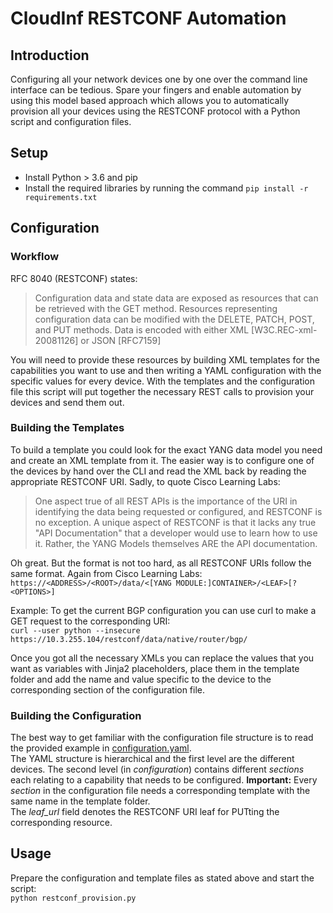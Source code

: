 # CloudInf RESTCONF Automation
## Introduction
Configuring all your network devices one by one over the command line interface can be tedious. Spare your fingers and enable automation by using this model based approach which allows you to automatically provision all your devices using the RESTCONF protocol with a Python script and configuration files.

## Setup
- Install Python > 3.6 and pip
- Install the required libraries by running the command `pip install -r requirements.txt`

## Configuration
### Workflow
RFC 8040 (RESTCONF) states:
>Configuration data and state data are exposed as resources that can be retrieved with the GET method. Resources representing configuration data can be modified with the DELETE, PATCH, POST, and PUT methods. Data is encoded with either XML [W3C.REC-xml-20081126] or JSON [RFC7159]

You will need to provide these resources by building XML templates for the capabilities you want to use and then writing a YAML configuration with the specific values for every device. With the templates and the configuration file this script will put together the necessary REST calls to provision your devices and send them out.

### Building the Templates
To build a template you could look for the exact YANG data model you need and create an XML template from it. The easier way is to configure one of the devices by hand over the CLI and read the XML back by reading the appropriate RESTCONF URI. Sadly, to quote Cisco Learning Labs:
>One aspect true of all REST APIs is the importance of the URI in identifying the data being requested or configured, and RESTCONF is no exception. A unique aspect of RESTCONF is that it lacks any true "API Documentation" that a developer would use to learn how to use it. Rather, the YANG Models themselves ARE the API documentation.

Oh great. But the format is not too hard, as all RESTCONF URIs follow the same format. Again from Cisco Learning Labs:  
```https://<ADDRESS>/<ROOT>/data/<[YANG MODULE:]CONTAINER>/<LEAF>[?<OPTIONS>]```

Example: To get the current BGP configuration you can use curl to make a GET request to the corresponding URI:  
```curl --user python --insecure https://10.3.255.104/restconf/data/native/router/bgp/```

Once you got all the necessary XMLs you can replace the values that you want as variables with Jinja2 placeholders, place them in the template folder and add the name and value specific to the device to the corresponding section of the configuration file.

### Building the Configuration
The best way to get familiar with the configuration file structure is to read the provided example in [configuration.yaml](../master/configuration.yaml).  
The YAML structure is hierarchical and the first level are the different devices. The second level (in *configuration*) contains different *sections* each relating to a capability that needs to be configured. **Important:** Every *section* in the configuration file needs a corresponding template with the same name in the template folder.  
The *leaf_url* field denotes the RESTCONF URI leaf for PUTting the corresponding resource.

## Usage
Prepare the configuration and template files as stated above and start the script:  
`python restconf_provision.py`
